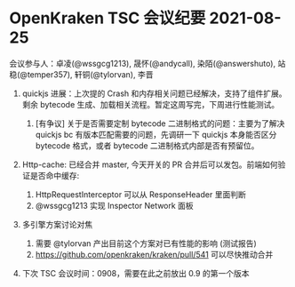 # OpenKraken TSC 会议纪要 2021-08-25

会议参与人：卓凌(@wssgcg1213), 晟怀(@andycall), 染陌(@answershuto), 站稳(@temper357), 轩铜(@tylorvan), 李晋



1. quickjs 进展：上次提的 Crash 和内存相关问题已经解决，支持了组件扩展。剩余 bytecode 生成、加载相关流程。暂定这周写完，下周进行性能测试。
   1. [有争议] 关于是否需要定制 bytecode 二进制格式的问题：主要为了解决 quickjs bc 有版本匹配需要的问题，先调研一下 quickjs 本身能否区分 bytecode 格式，或者 bytecode 二进制格式内部是否有预留位。
2. Http-cache: 已经合并 master, 今天开关的 PR 合并后可以发包。前端如何验证是否命中缓存:
   1. HttpRequestInterceptor 可以从 ResponseHeader 里面判断
   2. @wssgcg1213 实现 Inspector Network 面板
3. 多引擎方案讨论对焦
   1. 需要 @tylorvan 产出目前这个方案对已有性能的影响 (测试报告)
   2. https://github.com/openkraken/kraken/pull/541 可以尽快推动合并

4. 下次 TSC 会议时间：0908，需要在此之前放出 0.9 的第一个版本

